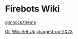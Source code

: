 # Firebots Wiki

[gimmick:theme](cosmo)

[Git](git/git.md)
[Wiki Set Up](wiki-set-up/wiki-set-up.md)
[charged-up-2023](charged-up-2023/charged-up-frc-season.md)